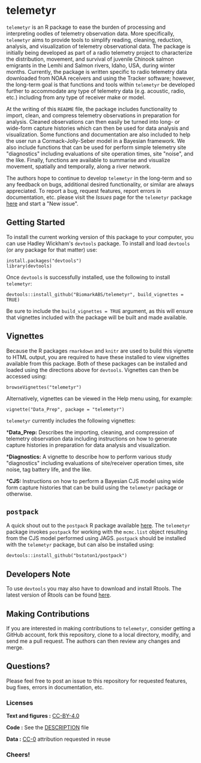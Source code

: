 # telemetyr

`telemetyr` is an R package to ease the burden of processing and interpreting oodles of telemetry observation data. More specifically, `telemetyr` aims to provide tools to simplify reading, cleaning, reduction, analysis, and visualization of telemetry observational data. The package is initially being developed as part of a radio telemetry project to characterize the distribution, movement, and survival of juvenile Chinook salmon emigrants in the Lemhi and Salmon rivers, Idaho, USA, during winter months. Currently, the package is written specific to radio telemetry data downloaded from NOAA receivers and using the Tracker software; however, the long-term goal is that functions and tools within `telemetyr` be developed further to accommodate any type of telemetry data (e.g. acoustic, radio, etc.) including from any type of receiver make or model. 

At the writing of this `README` file, the package includes functionality to import, clean, and compress telemetry observations in preparation for analysis. Cleaned observations can then easily be turned into long- or wide-form capture histories which can then be used for data analysis and visualization. Some functions and documentation are also included to help the user run a Cormack-Jolly-Seber model in a Bayesian framework. We also include functions that can be used for perform simple telemetry site "diagnostics" including evaluations of site operation times, site "noise", and the like. Finally, functions are available to summarise and visualize movement, spatially and temporally, along a river network.

The authors hope to continue to develop `telemetyr` in the long-term and so any feedback on bugs, additional desired functionality, or similar are always appreciated. To report a bug, request features, report errors in documentation, etc. please visit the *Issues* page for the `telemetyr` package [here](https://github.com/mackerman44/telemetyr/issues/) and start a "New issue".

## Getting Started

To install the current working version of this package to your computer, you can use Hadley Wickham's `devtools` package. To install and load `devtools` (or any package for that matter) use:
```
install.packages("devtools")
library(devtools)
```

Once `devtools` is successfully installed, use the following to install `telemetyr`:
```
devtools::install_github("BiomarkABS/telemetyr", build_vignettes = TRUE)
```

Be sure to include the `build_vignettes = TRUE` argument, as this will ensure that vignettes included with the package will be built and made available.

## Vignettes

Because the R packages `rmarkdown` and `knitr` are used to build this vignette to HTML output, you are required to have these installed to view vignettes available from this package. Both of these packages can be installed and loaded using the directions above for `devtools`. Vignettes can then be accessed using:
```
browseVignettes("telemetyr")
```

Alternatively, vignettes can be viewed in the Help menu using, for example:
```
vignette("Data_Prep", package = "telemetyr")
```

`telemetyr` currently includes the following vignettes:

*__Data_Prep:__ Describes the importing, cleaning, and compression of telemetry observation data including instructions on how to generate capture histories in preparation for data analysis and visualization.

*__Diagnostics:__ A vignette to describe how to perform various study "diagnostics" including evaluations of site/receiver operation times, site noise, tag battery life, and the like.

*__CJS:__ Instructions on how to perform a Bayesian CJS model using wide form capture histories that can be build using the `telemetyr` package or otherwise.

## `postpack`

A quick shout out to the `postpack` R package available [here](https://github.com/bstaton1/postpack). The `telemetyr` package invokes `postpack` for working with the `mcmc.list` object resulting from the CJS model performed using JAGS. `postpack` should be installed with the `telemetyr` package, but can also be installed using:
```
devtools::install_github("bstaton1/postpack")
```

## Developers Note

To use `devtools` you may also have to download and install Rtools. The latest version of Rtools can be found [here](https://cran.r-project.org/bin/windows/Rtools/).

## Making Contributions

If you are interested in making contributions to `telemetyr`, consider getting a GitHub account, fork this repository, clone to a local directory, modify, and send me a pull request. The authors can then review any changes and merge.

## Questions?

Please feel free to post an issue to this repository for requested features, bug fixes, errors in documentation, etc.

### Licenses

**Text and figures :**  [CC-BY-4.0](http://creativecommons.org/licenses/by/4.0/)

**Code :** See the [DESCRIPTION](DESCRIPTION) file

**Data :** [CC-0](http://creativecommons.org/publicdomain/zero/1.0/) attribution requested in reuse


### Cheers!
